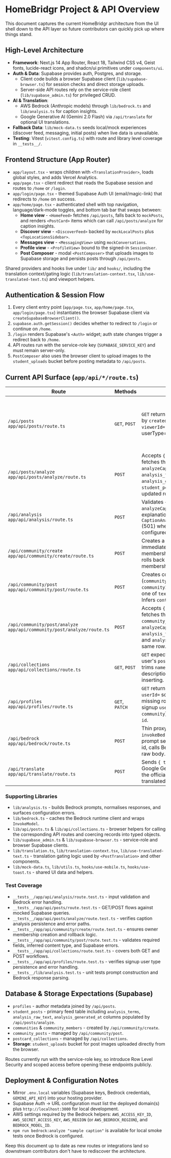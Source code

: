 # HomeBridgr Project & API Overview

This document captures the current HomeBridgr architecture from the UI shell down to the API layer so future contributors can quickly pick up where things stand.

## High-Level Architecture

- **Framework**: Next.js 14 App Router, React 18, Tailwind CSS v4, Geist fonts, lucide-react icons, and shadcn/ui primitives under `components/ui`.
- **Auth & Data**: Supabase provides auth, Postgres, and storage.
  - Client code builds a browser Supabase client (`lib/supabase-browser.ts`) for session checks and direct storage uploads.
  - Server-side API routes rely on the service-role client (`lib/supabase_admin.ts`) for privileged CRUD.
- **AI & Translation**:
  - AWS Bedrock (Anthropic models) through `lib/bedrock.ts` and `lib/analysis.ts` for caption insights.
  - Google Generative AI (Gemini 2.0 Flash) via `/api/translate` for optional UI translations.
- **Fallback Data**: `lib/mock-data.ts` seeds local/mock experiences (discover feed, messaging, initial posts) when live data is unavailable.
- **Testing**: Vitest (`vitest.config.ts`) with route and library level coverage in `__tests__/`.

## Frontend Structure (App Router)

- `app/layout.tsx` - wraps children with `<TranslationProvider>`, loads global styles, and adds Vercel Analytics.
- `app/page.tsx` - client redirect that reads the Supabase session and routes to `/home` or `/login`.
- `app/login/page.tsx` - themed Supabase Auth UI (email/magic-link) that redirects to `/home` on success.
- `app/home/page.tsx` - authenticated shell with top navigation, language/dark-mode toggles, and bottom tab bar that swaps between:
  - **Home view** - `<HomeFeed>` fetches `/api/posts`, falls back to `mockPosts`, and renders `<PostCard>` items which can call `/api/posts/analyze` for caption insights.
  - **Discover view** - `<DiscoverFeed>` backed by `mockLocalPosts` plus `<TopLocationsSidebar>`.
  - **Messages view** - `<MessagingView>` using `mockConversations`.
  - **Profile view** - `<ProfileView>` bound to the signed-in `SessionUser`.
  - **Post Composer** - modal `<PostComposer>` that uploads images to Supabase storage and persists posts through `/api/posts`.

Shared providers and hooks live under `lib/` and `hooks/`, including the translation context/gating logic (`lib/translation-context.tsx`, `lib/use-translated-text.ts`) and viewport helpers.

## Authentication & Session Flow

1. Every client entry point (`app/page.tsx`, `app/home/page.tsx`, `app/login/page.tsx`) instantiates the browser Supabase client via `createSupabaseBrowserClient()`.
2. `supabase.auth.getSession()` decides whether to redirect to `/login` or continue on `/home`.
3. `/login` renders Supabase's `<Auth>` widget; auth state changes trigger a redirect back to `/home`.
4. API routes run with the service-role key (`SUPABASE_SERVICE_KEY`) and must remain server-only.
5. `PostComposer` also uses the browser client to upload images to the `student_uploads` bucket before posting metadata to `/api/posts`.

## Current API Surface (`app/api/*/route.ts`)

| Route | Methods | Description | Key Dependencies |
| --- | --- | --- | --- |
| `/api/posts`<br/>`app/api/posts/route.ts` | `GET`, `POST` | `GET` returns `student_posts` ordered by `created_at`; it accepts `?viewerId=` (required) and `?userType=community|student` (default `community`), filters authors by matching community membership and `profiles.user_type`, then enriches author details. `POST` validates `caption`/`author_id`, trims optional `image_url`, inserts the row, and returns the created post. | `lib/supabase_admin.ts` |
| `/api/posts/analyze`<br/>`app/api/posts/analyze/route.ts` | `POST` | Accepts `{ postId, options? }`, fetches the post caption, runs `analyzeCaption`, stores `analysis_terms`, `analysis_raw_text`, `analysis_generated_at` back on `student_posts`, and returns both the updated row and AI payload. | `lib/analysis.ts`, `lib/supabase_admin.ts` |
| `/api/analysis`<br/>`app/api/analysis/route.ts` | `POST` | Validates `{ message }`, calls `analyzeCaption`, and returns term explanations. Handles `CaptionAnalysisNotConfiguredError` (501) when Bedrock is not configured. | `lib/analysis.ts` |
| `/api/community/create`<br/>`app/api/community/create/route.ts` | `POST` | Creates a community row and immediately inserts an owner membership in `community_members`; rolls back the community if the membership insert fails. | `lib/supabase_admin.ts` |
| `/api/community/post`<br/>`app/api/community/post/route.ts` | `POST` | Creates community posts (`community_posts`), requiring `communityId`, `authorId`, and at least one of `text`, `linkUrl`, or `imageUrl`. Infers `content_type` when absent. | `lib/supabase_admin.ts` |
| `/api/community/post/analyze`<br/>`app/api/community/post/analyze/route.ts` | `POST` | Accepts `{ postId, options? }`, fetches the `text_content` from `community_posts`, runs `analyzeCaption`, and persists `analysis_terms`, `analysis_raw_text`, and `analysis_generated_at` on the same row. | `lib/analysis.ts`, `lib/supabase_admin.ts` |
| `/api/collections`<br/>`app/api/collections/route.ts` | `GET`, `POST` | `GET` expects `?userId`, returning that user's `postcard_collections`; `POST` trims `name`, `userId`, and optional description/visibility before inserting. | `lib/supabase_admin.ts` |
| `/api/profiles`<br/>`app/api/profiles/route.ts` | `GET`, `PATCH` | `GET` returns the profile (if any) for `?userId=` so the login flow can detect missing roles; `PATCH` persists the signup `userType` (`student` or `community`) via an upsert keyed on `id`. | `lib/supabase_admin.ts` |
| `/api/bedrock`<br/>`app/api/bedrock/route.ts` | `POST` | Thin proxy around `invokeBedrockModel` that accepts prompt settings, resolves the model id, calls Bedrock, and returns the raw body. | `lib/bedrock.ts` |
| `/api/translate`<br/>`app/api/translate/route.ts` | `POST` | Sends `{ text, targetLanguage }` to Google Gemini (2.0 Flash) using the official SDK and returns the translated text. | `@google/generative-ai`, `process.env.GEMINI_API_KEY` |

### Supporting Libraries

- `lib/analysis.ts` - builds Bedrock prompts, normalises responses, and surfaces configuration errors.
- `lib/bedrock.ts` - caches the Bedrock runtime client and wraps `InvokeModel`.
- `lib/api/posts.ts` & `lib/api/collections.ts` - browser helpers for calling the corresponding API routes and coercing records into typed objects.
- `lib/supabase_admin.ts` & `lib/supabase-browser.ts` - service-role and browser Supabase clients.
- `lib/translation.ts`, `lib/translation-context.tsx`, `lib/use-translated-text.ts` - translation gating logic used by `<PostTranslation>` and other components.
- `lib/mock-data.ts`, `lib/utils.ts`, `hooks/use-mobile.ts`, `hooks/use-toast.ts` - shared UI data and helpers.

### Test Coverage

- `__tests__/app/api/analysis/route.test.ts` - input validation and Bedrock error handling.
- `__tests__/app/api/posts/route.test.ts` - GET/POST flows against mocked Supabase queries.
- `__tests__/app/api/posts/analyze/route.test.ts` - verifies caption analysis persistence and error paths.
- `__tests__/app/api/community/create/route.test.ts` - ensures owner membership creation and rollback logic.
- `__tests__/app/api/community/post/route.test.ts` - validates required fields, inferred content type, and Supabase errors.
- `__tests__/app/api/collections/route.test.ts` - covers both GET and POST workflows.
- `__tests__/app/api/profiles/route.test.ts` - verifies signup user type persistence and error handling.
- `__tests__/lib/analysis.test.ts` - unit tests prompt construction and Bedrock response parsing.

## Database & Storage Expectations (Supabase)

- `profiles` - author metadata joined by `/api/posts`.
- `student_posts` - primary feed table including `analysis_terms`, `analysis_raw_text`, `analysis_generated_at` columns populated by `/api/posts/analyze`.
- `communities` & `community_members` - created by `/api/community/create`.
- `community_posts` - managed by `/api/community/post`.
- `postcard_collections` - managed by `/api/collections`.
- **Storage**: `student_uploads` bucket for post images uploaded directly from the browser.

Routes currently run with the service-role key, so introduce Row Level Security and scoped access before opening these endpoints publicly.

## Deployment & Configuration Notes

- Mirror `.env.local` variables (Supabase keys, Bedrock credentials, `GEMINI_API_KEY`) into your hosting provider.
- Supabase Auth -> URL configuration must list the deployed domain(s) plus `http://localhost:3000` for local development.
- AWS settings required by the Bedrock helpers: `AWS_ACCESS_KEY_ID`, `AWS_SECRET_ACCESS_KEY`, `AWS_REGION` (or `AWS_BEDROCK_REGION`), and `BEDROCK_MODEL_ID`.
- `npm run bedrock:analyze "sample caption"` is available for local smoke tests once Bedrock is configured.

Keep this document up to date as new routes or integrations land so downstream contributors don't have to rediscover the architecture.
